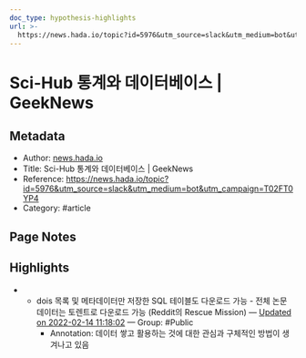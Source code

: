 ```yaml
---
doc_type: hypothesis-highlights
url: >-
  https://news.hada.io/topic?id=5976&utm_source=slack&utm_medium=bot&utm_campaign=T02FT0YP4
---
```


# Sci-Hub 통계와 데이터베이스 | GeekNews

## Metadata
- Author: [news.hada.io]()
- Title: Sci-Hub 통계와 데이터베이스 | GeekNews
- Reference: https://news.hada.io/topic?id=5976&utm_source=slack&utm_medium=bot&utm_campaign=T02FT0YP4
- Category: #article

## Page Notes
## Highlights
- - dois 목록 및 메타데이터만 저장한 SQL 테이블도 다운로드 가능 - 전체 논문 데이터는 토렌트로 다운로드 가능 (Reddit의 Rescue Mission) — [Updated on 2022-02-14 11:18:02](https://hyp.is/VhXwRo08EeyOpwOfAF8kUw/news.hada.io/topic?id=5976&utm_source=slack&utm_medium=bot&utm_campaign=T02FT0YP4) — Group: #Public
    - Annotation: 데이터 쌓고 활용하는 것에 대한 관심과 구체적인 방법이 생겨나고 있음


